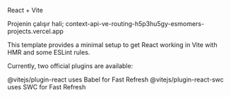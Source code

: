 React + Vite

Projenin çalışır hali;
context-api-ve-routing-h5p3hu5gy-esmomers-projects.vercel.app

This template provides a minimal setup to get React working in Vite with HMR and some ESLint rules.

Currently, two official plugins are available:

@vitejs/plugin-react uses Babel for Fast Refresh
@vitejs/plugin-react-swc uses SWC for Fast Refresh
